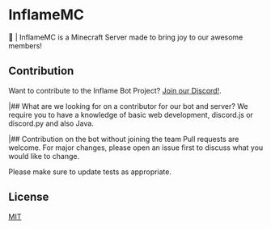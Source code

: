 # InflameMC

 :bookmark_tabs: | InflameMC is a Minecraft Server made to bring joy to our awesome members!

## Contribution

Want to contribute to the Inflame Bot Project? [Join our Discord!](https://discord.gg/mxtYqyH).

|## What are we looking for on a contributor for our bot and server?
We require you to have a knowledge of basic web development, discord.js or discord.py and also Java. 

|## Contribution on the bot without joining the team
Pull requests are welcome. For major changes, please open an issue first to discuss what you would like to change.

Please make sure to update tests as appropriate.

## License
[MIT](https://choosealicense.com/licenses/mit/)
